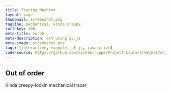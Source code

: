 ```yaml
---
title: Tracing Machine
layout: page
thumbnail: screenshot.png
tagline: mechanical, kinda creepy.
sort-key: 100
meta-title: morph
meta-description: art using p5.js
meta-image: screenshot.png
tags: [interactive, example, p5.js, javascript]
code-source: https://github.com/michaelruppe/Project-Laura/tree/master/fourier-trace
---
```


## Out of order
Kinda creepy-lookin mechanical tracer

<div id="sketch-holder"></div>

<script src="https://cdnjs.cloudflare.com/ajax/libs/p5.js/0.7.0/p5.min.js"></script>
<script src="https://cdnjs.cloudflare.com/ajax/libs/p5.js/0.7.0/addon/dom.min.js"></script>
<script src="https://michaelruppe.github.io/Project-Laura/fourier-trace/sketch.js">

